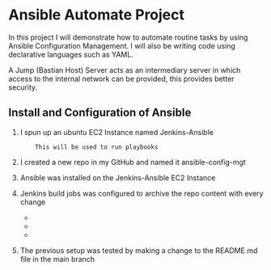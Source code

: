 # **Ansible Automate Project**

In this project I will demonstrate how to automate routine tasks by using Ansible Configuration Management. I will also be writing code using declarative languages such as YAML.

A Jump (Bastian Host) Server acts as an intermediary server in which access to the internal network can be provided, this provides better security.

## **Install and Configuration of Ansible**

1.  I spun up an ubuntu EC2 Instance named Jenkins-Ansible

            This will be used to run playbooks


2. I created a new repo in my GitHub and named it  ansible-config-mgt


3. Ansible was installed on the Jenkins-Ansible EC2 Instance


4. Jenkins build jobs was configured to archive the repo content with every change

    -
    -
    -



5. The previous setup was tested by making a change to the README.md file in the main branch

